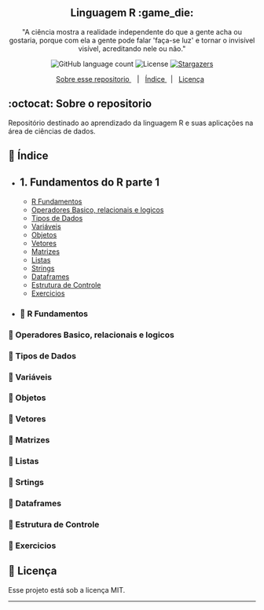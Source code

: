 <h2 align="center">
  Linguagem R :game_die:
</h2>

<p align="center">"A ciência mostra a realidade independente do que a gente acha ou gostaria, porque com ela a gente pode falar 'faça-se luz' e tornar o invisível visível, acreditando nele ou não."</blockquote>

<p align="center">
  <img alt="GitHub language count" src="https://img.shields.io/github/languages/count/rocketseat/bootcamp-gostack-desafio-01?color=%2304D361">

  <img alt="License" src="https://img.shields.io/badge/license-MIT-%2304D361">

  <a href="https://github.com/fdAssis/Linguagem-R/stargazers">
    <img alt="Stargazers" src="https://img.shields.io/github/stars/fdAssis/Linguagem-R?style=social">
  </a>
</p>

<p align="center">
  <a href="#octocat-sobre-o-repositorio">Sobre esse repositorio </a> &nbsp;&nbsp;&nbsp;|&nbsp;&nbsp;&nbsp;<a href="#milky_way-índice">Índice </a> &nbsp;&nbsp;|&nbsp;&nbsp;
  <a href="#memo-licença">Licença</a>&nbsp;&nbsp; 
</p>

## :octocat: Sobre o repositorio
  Repositório destinado ao aprendizado da linguagem R e suas aplicações na área de ciências de dados.

## :milky_way: Índice
- ## 1. Fundamentos do R parte 1
   - <a href="#blue_book-r-fundamentos">R Fundamentos</a>
   - <a href="#blue_book-operadores-basico-relacionais-e-logicos">Operadores Basico, relacionais e logicos</a>
   - <a href="#blue_book-tipos-de-dados">Tipos de Dados</a>
   - <a href="#blue_book-variáveis">Variáveis</a>
   - <a href="#blue_book-objetos">Objetos</a>
   - <a href="#blue_book-vetores">Vetores</a>
   - <a href="#blue_book-matrizes">Matrizes</a>
   - <a href="#blue_book-listas">Listas</a>
   - <a href="#blue_book-strings">Strings</a>
   - <a href="#blue_book-dataframes">Dataframes</a>
   - <a href="#blue_book-estrutura-de-controle">Estrutura de Controle</a>
   - <a href="#blue_book-exercicios">Exercicios</a>

- ### **:blue_book:** R Fundamentos
### :blue_book: Operadores Basico, relacionais e logicos
### :blue_book: Tipos de Dados
### :blue_book: Variáveis
### :blue_book: Objetos
### :blue_book: Vetores
### :blue_book: Matrizes
### :blue_book: Listas
### :blue_book: Srtings
### :blue_book: Dataframes
### :blue_book: Estrutura de Controle
### :blue_book: Exercicios



## :memo: Licença

Esse projeto está sob a licença MIT.

---